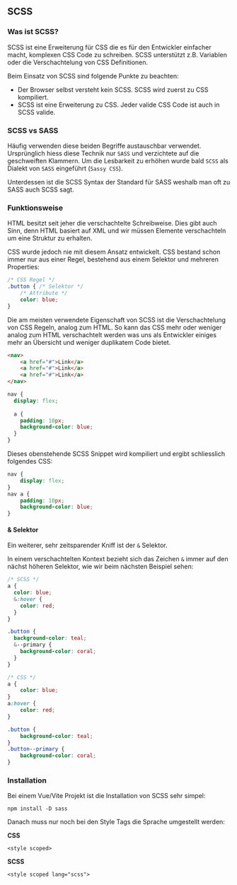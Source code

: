 ## SCSS ##

### Was ist SCSS? ###

SCSS ist eine Erweiterung für CSS die es für den Entwickler einfacher macht, komplexen CSS
Code zu schreiben. SCSS unterstützt z.B. Variablen oder die Verschachtelung von CSS Definitionen.

Beim Einsatz von SCSS sind folgende Punkte zu beachten:

- Der Browser selbst versteht kein SCSS. SCSS wird zuerst zu CSS kompiliert.
- SCSS ist eine Erweiterung zu CSS. Jeder valide CSS Code ist auch in SCSS valide.

### SCSS vs SASS ###

Häufig verwenden diese beiden Begriffe austauschbar verwendet. Ursprünglich hiess diese Technik nur
`SASS` und verzichtete auf die geschweiften Klammern. Um die Lesbarkeit zu erhöhen wurde bald `SCSS` als Dialekt
von `SASS` eingeführt (`Sassy CSS`).

Unterdessen ist die SCSS Syntax der Standard für SASS weshalb man oft zu SASS auch SCSS sagt.

### Funktionsweise ###

HTML besitzt seit jeher die verschachtelte Schreibweise. Dies gibt auch Sinn, denn HTML basiert auf XML und wir müssen
Elemente verschachteln um eine Struktur zu erhalten.

CSS wurde jedoch nie mit diesem Ansatz entwickelt. CSS bestand schon immer nur aus einer Regel, bestehend aus einem
Selektor und mehreren Properties:

```css
/* CSS Regel */
.button { /* Selektor */
    /* Attribute */
    color: blue;
}
```

Die am meisten verwendete Eigenschaft von SCSS ist die Verschachtelung von CSS Regeln, analog zum HTML.
So kann das CSS mehr oder weniger analog zum HTML verschachtelt werden was uns als Entwickler einiges mehr an Übersicht
und weniger duplikatem Code bietet.

```html
<nav>
    <a href="#">Link</a>
    <a href="#">Link</a>
    <a href="#">Link</a>
</nav>
```

```scss
nav {
  display: flex;
  
  a {
    padding: 10px;
    background-color: blue;
  }
}
```

Dieses obenstehende SCSS Snippet wird kompiliert und ergibt schliesslich folgendes CSS:

```css
nav {
    display: flex;
}
nav a {
    padding: 10px;
    background-color: blue;
}
```

#### & Selektor ####

Ein weiterer, sehr zeitsparender Kniff ist der `&` Selektor.

In einem verschachtelten Kontext bezieht sich das Zeichen `&` immer auf den nächst höheren Selektor, wie wir beim nächsten Beispiel sehen:

```scss
/* SCSS */
a {
  color: blue;
  &:hover {
    color: red;
  }
}

.button {
  background-color: teal;
  &--primary {
    background-color: coral;
  }
}
```
```css
/* CSS */
a {
    color: blue;
}
a:hover {
    color: red;
}

.button {
    background-color: teal;
}
.button--primary {
    background-color: coral;
}
```


### Installation ###

Bei einem Vue/Vite Projekt ist die Installation von SCSS sehr simpel:

```shell
npm install -D sass
```

Danach muss nur noch bei den Style Tags die Sprache umgestellt werden:

**CSS**
```vue
<style scoped>
```

**SCSS**
```vue
<style scoped lang="scss">
```
